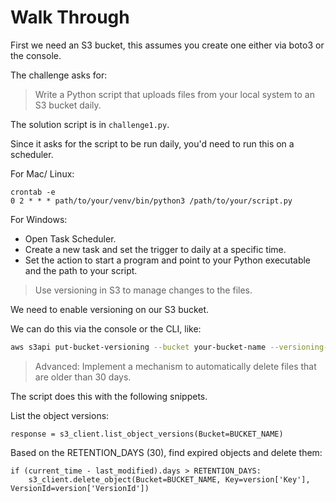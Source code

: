# Walk Through

First we need an S3 bucket, this assumes you create one either via boto3 or the console.

The challenge asks for:
> Write a Python script that uploads files from your local system to an S3 bucket daily.

The solution script is in `challenge1.py`.

Since it asks for the script to be run daily, you'd need to run this on a scheduler.

For Mac/ Linux:

```
crontab -e
0 2 * * * path/to/your/venv/bin/python3 /path/to/your/script.py
``` 

For Windows:
- Open Task Scheduler.
- Create a new task and set the trigger to daily at a specific time.
- Set the action to start a program and point to your Python executable and the path to your script.

> Use versioning in S3 to manage changes to the files.

We need to enable versioning on our S3 bucket. 

We can do this via the console or the CLI, like:

```bash
aws s3api put-bucket-versioning --bucket your-bucket-name --versioning-configuration Status=Enabled
```

> Advanced: Implement a mechanism to automatically delete files that are older than 30 days.

The script does this with the following snippets.

List the object versions:

```
response = s3_client.list_object_versions(Bucket=BUCKET_NAME)
```

Based on the RETENTION_DAYS (30), find expired objects and delete them:

```
if (current_time - last_modified).days > RETENTION_DAYS:
    s3_client.delete_object(Bucket=BUCKET_NAME, Key=version['Key'], VersionId=version['VersionId'])

```